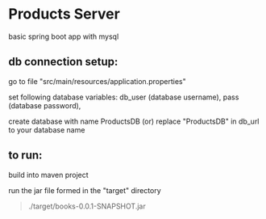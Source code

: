 # Products Server
basic spring boot app with mysql

## db connection setup:

go to file "src/main/resources/application.properties" 

set following database variables:
  db_user (database username), 
  pass (database password), 
  
create database with name ProductsDB (or) replace "ProductsDB" in db_url to your database name

## to run:
build into maven project 

run the jar file formed in the "target" directory 
> ./target/books-0.0.1-SNAPSHOT.jar



